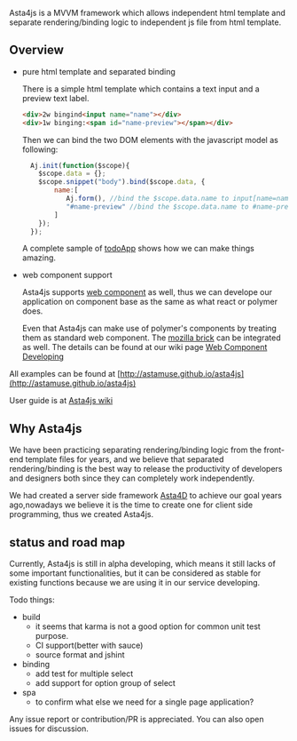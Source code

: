 Asta4js is a MVVM framework which allows independent html template and separate rendering/binding logic to independent js file from html template.


## Overview

- pure html template and separated binding

    There is a simple html template which contains a text input and a preview text label.
    
    ```html
    <div>2w bingind<input name="name"></div>
    <div>1w binging:<span id="name-preview"></span></div>
    ```
    
    Then we can bind the two DOM elements with the javascript model as following:
    
    ```javascript
      Aj.init(function($scope){
        $scope.data = {};
        $scope.snippet("body").bind($scope.data, {
            name:[
               Aj.form(), //bind the $scope.data.name to input[name=name] in 2-way
               "#name-preview" //bind the $scope.data.name to #name-preview in 1-way
            ]
        });
      });
    ```
    
    A complete sample of [todoApp](http://astamuse.github.io/asta4js/examples/todoApp/todoApp.html) shows how we can make things amazing.

- web component support

    Asta4js supports [web component](http://webcomponents.org/) as well, thus we can develope our application on component base as the same as what react or polymer does.

    Even that Asta4js can make use of polymer's components by treating them as standard web component. The [mozilla brick](http://brick.mozilla.io/) can be integrated as well. The details can be found at our wiki page [Web Component Developing](https://github.com/astamuse/asta4js/wiki/Web-Component-Developing)


All examples can be found at [http://astamuse.github.io/asta4js](http://astamuse.github.io/asta4js)

User guide is at [Asta4js wiki](https://github.com/astamuse/asta4js/wiki)

## Why Asta4js

We have been practicing separating rendering/binding logic from the front-end template files for years, and we believe that separated rendering/binding is the best way to release the productivity of developers and designers  both since they can completely work independently.

We had created a server side framework [Asta4D](https://github.com/astamuse/asta4d) to achieve our goal years ago,nowadays we believe it is the time to create one for client side programming, thus we created Asta4js.  

## status and road map

Currently, Asta4js is still in alpha developing, which means it still lacks of some important functionalities, but it can be considered as stable for existing functions because we are using it in our service developing.

Todo things:

* build
    * it seems that karma is not a good option for common unit test purpose.
    * CI support(better with sauce)
    * source format and jshint
* binding
    * add test for multiple select
    * add support for option group of select
* spa
    * to confirm what else we need for a single page application?

Any issue report or contribution/PR is appreciated. You can also open issues for discussion.